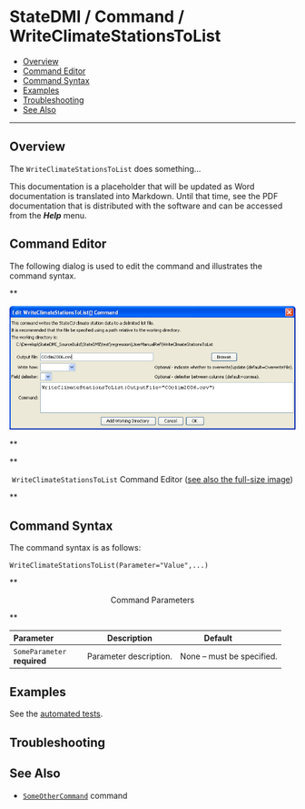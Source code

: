 # StateDMI / Command / WriteClimateStationsToList #

* [Overview](#overview)
* [Command Editor](#command-editor)
* [Command Syntax](#command-syntax)
* [Examples](#examples)
* [Troubleshooting](#troubleshooting)
* [See Also](#see-also)

-------------------------

## Overview ##

The `WriteClimateStationsToList` does something...

This documentation is a placeholder that will be updated as Word documentation is translated into Markdown.
Until that time, see the PDF documentation that is distributed with the software and can be accessed
from the ***Help*** menu.

## Command Editor ##

The following dialog is used to edit the command and illustrates the command syntax.

**<p style="text-align: center;">
![WriteClimateStationsToList](WriteClimateStationsToList.png)
</p>**

**<p style="text-align: center;">
`WriteClimateStationsToList` Command Editor (<a href="../WriteClimateStationsToList.png">see also the full-size image</a>)
</p>**

## Command Syntax ##

The command syntax is as follows:

```text
WriteClimateStationsToList(Parameter="Value",...)
```
**<p style="text-align: center;">
Command Parameters
</p>**

| **Parameter**&nbsp;&nbsp;&nbsp;&nbsp;&nbsp;&nbsp;&nbsp;&nbsp;&nbsp;&nbsp;&nbsp;&nbsp; | **Description** | **Default**&nbsp;&nbsp;&nbsp;&nbsp;&nbsp;&nbsp;&nbsp;&nbsp;&nbsp;&nbsp; |
| --------------|-----------------|----------------- |
|`SomeParameter`<br>**required**|Parameter description.|None – must be specified.|

## Examples ##

See the [automated tests](https://github.com/OpenDSS/cdss-app-statedmi-test/tree/master/test/regression/commands/WriteClimateStationsToList).

## Troubleshooting ##

## See Also ##

* [`SomeOtherCommand`](../SomeOtherCommand/SomeOtherCommand) command
